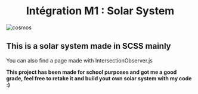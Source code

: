 <h1 align="center">Intégration M1 : Solar System</h1>
<img src="![nasa-rTZW4f02zY8-unsplash](https://user-images.githubusercontent.com/33129806/114083216-fe1d5a00-98ae-11eb-9512-eb3c58184375.jpg)" alt="cosmos"/>
<h2> This is a solar system made in SCSS mainly </h2>
<p>You can also find a page made with IntersectionObserver.js</p>

<b>This project has been made for school purposes and got me a good grade, feel free to retake it and build yout own solar system with my code :)<b>

